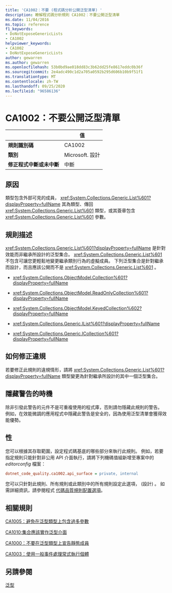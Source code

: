 ```yaml
---
title: 'CA1002：不要 (程式碼分析公開泛型清單) '
description: 瞭解程式碼分析規則 CA1002：不要公開泛型清單
ms.date: 11/04/2016
ms.topic: reference
f1_keywords:
- DoNotExposeGenericLists
- CA1002
helpviewer_keywords:
- CA1002
- DoNotExposeGenericLists
author: gewarren
ms.author: gewarren
ms.openlocfilehash: 53b0bd9ae018dd83c3b62dd25fe8617eddc0b36f
ms.sourcegitcommit: 2e4adc490c1d2a705a0592b295d606b10b9f51f1
ms.translationtype: MT
ms.contentlocale: zh-TW
ms.lasthandoff: 09/25/2020
ms.locfileid: "96586136"
---
```

# <a name="ca1002-do-not-expose-generic-lists"></a>CA1002：不要公開泛型清單

| | 值 |
|-|-|
| **規則識別碼** |CA1002|
| **類別** |Microsoft. 設計|
| **修正程式中斷或未中斷** |中斷|

## <a name="cause"></a>原因

類型包含外部可見的成員， <xref:System.Collections.Generic.List%601?displayProperty=fullName> 其為類型、傳回 <xref:System.Collections.Generic.List%601> 類型，或其簽章包含 <xref:System.Collections.Generic.List%601> 參數。

## <a name="rule-description"></a>規則描述

<xref:System.Collections.Generic.List%601?displayProperty=fullName> 是針對效能而非繼承所設計的泛型集合。 <xref:System.Collections.Generic.List%601> 不包含可讓您更輕鬆地變更繼承類別行為的虛擬成員。 下列泛型集合是針對繼承而設計，而且應該公開而不是 <xref:System.Collections.Generic.List%601> 。

- <xref:System.Collections.ObjectModel.Collection%601?displayProperty=fullName>

- <xref:System.Collections.ObjectModel.ReadOnlyCollection%601?displayProperty=fullName>

- <xref:System.Collections.ObjectModel.KeyedCollection%602?displayProperty=fullName>

- <xref:System.Collections.Generic.IList%601?displayProperty=fullName>

- <xref:System.Collections.Generic.ICollection%601?displayProperty=fullName>

## <a name="how-to-fix-violations"></a>如何修正違規

若要修正此規則的違規情形，請將 <xref:System.Collections.Generic.List%601?displayProperty=fullName> 類型變更為針對繼承所設計的其中一個泛型集合。

## <a name="when-to-suppress-warnings"></a>隱藏警告的時機

除非引發此警告的元件不是可重複使用的程式庫，否則請勿隱藏此規則的警告。 例如，在效能微調的應用程式中隱藏此警告是安全的，因為使用泛型清單會獲得效能優勢。

## <a name="configurability"></a>性

您可以根據其存取範圍，設定程式碼基底的哪些部分來執行此規則。 例如，若要指定規則只能針對非公用 API 介面執行，請將下列機碼值組新增至專案中的 *editorconfig* 檔案：

```ini
dotnet_code_quality.ca1002.api_surface = private, internal
```

您可以只針對此規則、所有規則或此類別中的所有規則設定此選項， (設計) 。 如需詳細資訊，請參閱程式 [代碼品質規則配置選項](../code-quality-rule-options.md)。

## <a name="related-rules"></a>相關規則

[CA1005：避免在泛型類型上包含過多參數](ca1005.md)

[CA1010:集合應該實作泛型介面](ca1010.md)

[CA1000：不要在泛型類型上宣告靜態成員](ca1000.md)

[CA1003：使用一般事件處理常式執行個體](ca1003.md)

## <a name="see-also"></a>另請參閱

[泛型](../../../csharp/programming-guide/generics/index.md)
